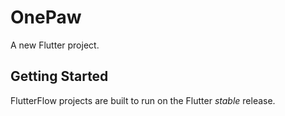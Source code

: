 # OnePaw

A new Flutter project.

## Getting Started

FlutterFlow projects are built to run on the Flutter _stable_ release.
